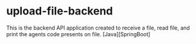 # upload-file-backend
This is the backend API application created to receive a file, read file, and print the agents code presents on file. [Java][SpringBoot]
